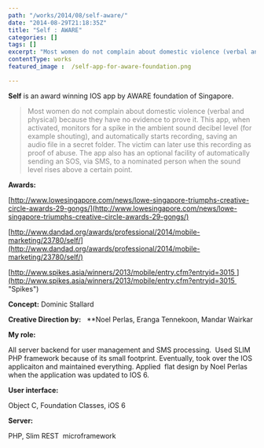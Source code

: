 ```yaml
---
path: "/works/2014/08/self-aware/"
date: "2014-08-29T21:18:35Z"
title: "Self : AWARE"
categories: []
tags: []
excerpt: "Most women do not complain about domestic violence (verbal and physical) because they have no evidence to prove it. This app, when activated, monitors for a spike in the ambient sound decibel level (for example shouting), and automatically starts recording,..."
contentType: works
featured_image :  /self-app-for-aware-foundation.png

---
```


**Self** is an award winning IOS app by AWARE foundation of Singapore.

> <span style="color: #898989;">Most women do not complain about domestic violence (verbal and physical) because they have no evidence to prove it. This app, when activated, monitors for a spike in the ambient sound decibel level (for example shouting), and automatically starts recording, saving an audio file in a secret folder. The victim can later use this recording as proof of abuse. The app also has an optional facility of automatically sending an SOS, via SMS, to a nominated person when the sound level rises above a certain point.</span>

**Awards:**

[http://www.lowesingapore.com/news/lowe-singapore-triumphs-creative-circle-awards-29-gongs/](http://www.lowesingapore.com/news/lowe-singapore-triumphs-creative-circle-awards-29-gongs/)

[http://www.dandad.org/awards/professional/2014/mobile-marketing/23780/self/](http://www.dandad.org/awards/professional/2014/mobile-marketing/23780/self/)

[http://www.spikes.asia/winners/2013/mobile/entry.cfm?entryid=3015 ](http://www.spikes.asia/winners/2013/mobile/entry.cfm?entryid=3015  "Spikes")

**Concept:** Dominic Stallard

**Creative Direction by:**   **Noel Perlas, Eranga Tennekoon, Mandar Wairkar

**My role:**

All server backend for user management and SMS processing.  Used SLIM PHP framework because of its small footprint. Eventually, took over the IOS applicaiton and maintained everything. Applied  flat design by Noel Perlas when the application was updated to IOS 6.

**User interface:**

Object C, Foundation Classes, iOS 6

**Server:**

PHP, Slim REST  microframework